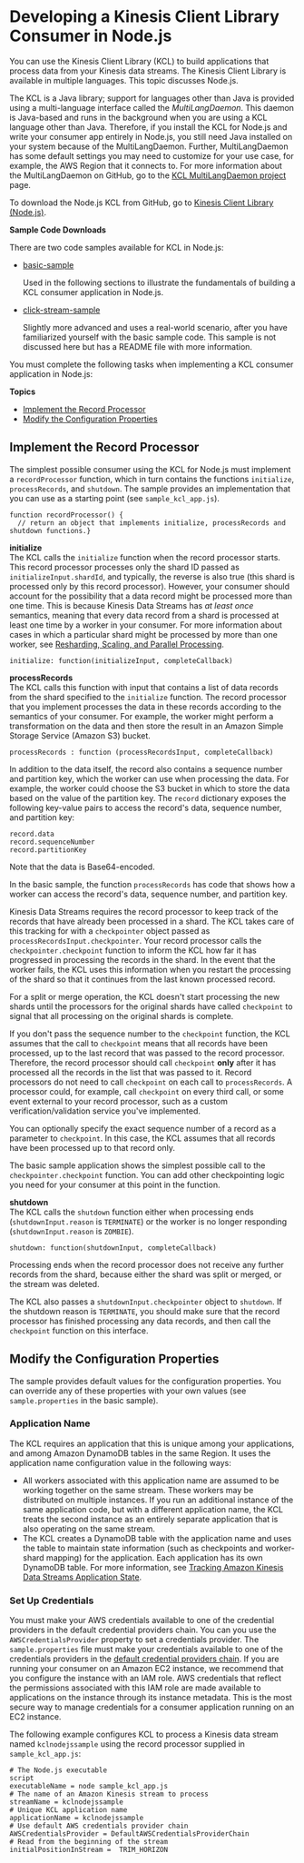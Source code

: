 # Developing a Kinesis Client Library Consumer in Node\.js<a name="kinesis-record-processor-implementation-app-nodejs"></a>

You can use the Kinesis Client Library \(KCL\) to build applications that process data from your Kinesis data streams\. The Kinesis Client Library is available in multiple languages\. This topic discusses Node\.js\.

The KCL is a Java library; support for languages other than Java is provided using a multi\-language interface called the *MultiLangDaemon*\. This daemon is Java\-based and runs in the background when you are using a KCL language other than Java\. Therefore, if you install the KCL for Node\.js and write your consumer app entirely in Node\.js, you still need Java installed on your system because of the MultiLangDaemon\. Further, MultiLangDaemon has some default settings you may need to customize for your use case, for example, the AWS Region that it connects to\. For more information about the MultiLangDaemon on GitHub, go to the [KCL MultiLangDaemon project](https://github.com/awslabs/amazon-kinesis-client/tree/master/src/main/java/com/amazonaws/services/kinesis/multilang) page\.

To download the Node\.js KCL from GitHub, go to [Kinesis Client Library \(Node\.js\)](https://github.com/awslabs/amazon-kinesis-client-nodejs)\.

**Sample Code Downloads**

There are two code samples available for KCL in Node\.js:
+ [basic\-sample](https://github.com/awslabs/amazon-kinesis-client-nodejs/tree/master/samples/basic_sample)

  Used in the following sections to illustrate the fundamentals of building a KCL consumer application in Node\.js\.
+ [click\-stream\-sample](https://github.com/awslabs/amazon-kinesis-client-nodejs/tree/master/samples/click_stream_sample)

   Slightly more advanced and uses a real\-world scenario, after you have familiarized yourself with the basic sample code\. This sample is not discussed here but has a README file with more information\.

You must complete the following tasks when implementing a KCL consumer application in Node\.js:

**Topics**
+ [Implement the Record Processor](#kinesis-record-processor-implementation-interface-nodejs)
+ [Modify the Configuration Properties](#kinesis-record-processor-initialization-nodejs)

## Implement the Record Processor<a name="kinesis-record-processor-implementation-interface-nodejs"></a>

The simplest possible consumer using the KCL for Node\.js must implement a `recordProcessor` function, which in turn contains the functions `initialize`, `processRecords`, and `shutdown`\. The sample provides an implementation that you can use as a starting point \(see `sample_kcl_app.js`\)\.

```
function recordProcessor() {
  // return an object that implements initialize, processRecords and shutdown functions.}
```

**initialize**  
The KCL calls the `initialize` function when the record processor starts\. This record processor processes only the shard ID passed as `initializeInput.shardId`, and typically, the reverse is also true \(this shard is processed only by this record processor\)\. However, your consumer should account for the possibility that a data record might be processed more than one time\. This is because Kinesis Data Streams has *at least once* semantics, meaning that every data record from a shard is processed at least one time by a worker in your consumer\. For more information about cases in which a particular shard might be processed by more than one worker, see [Resharding, Scaling, and Parallel Processing](kinesis-record-processor-scaling.md)\.

```
initialize: function(initializeInput, completeCallback)
```

**processRecords**  
 The KCL calls this function with input that contains a list of data records from the shard specified to the `initialize` function\. The record processor that you implement processes the data in these records according to the semantics of your consumer\. For example, the worker might perform a transformation on the data and then store the result in an Amazon Simple Storage Service \(Amazon S3\) bucket\. 

```
processRecords : function (processRecordsInput, completeCallback)
```

In addition to the data itself, the record also contains a sequence number and partition key, which the worker can use when processing the data\. For example, the worker could choose the S3 bucket in which to store the data based on the value of the partition key\. The `record` dictionary exposes the following key\-value pairs to access the record's data, sequence number, and partition key:

```
record.data
record.sequenceNumber
record.partitionKey
```

Note that the data is Base64\-encoded\.

In the basic sample, the function `processRecords` has code that shows how a worker can access the record's data, sequence number, and partition key\.

Kinesis Data Streams requires the record processor to keep track of the records that have already been processed in a shard\. The KCL takes care of this tracking for with a `checkpointer` object passed as `processRecordsInput.checkpointer`\. Your record processor calls the `checkpointer.checkpoint` function to inform the KCL how far it has progressed in processing the records in the shard\. In the event that the worker fails, the KCL uses this information when you restart the processing of the shard so that it continues from the last known processed record\.

For a split or merge operation, the KCL doesn't start processing the new shards until the processors for the original shards have called `checkpoint` to signal that all processing on the original shards is complete\.

If you don't pass the sequence number to the `checkpoint` function, the KCL assumes that the call to `checkpoint` means that all records have been processed, up to the last record that was passed to the record processor\. Therefore, the record processor should call `checkpoint` **only** after it has processed all the records in the list that was passed to it\. Record processors do not need to call `checkpoint` on each call to `processRecords`\. A processor could, for example, call `checkpoint` on every third call, or some event external to your record processor, such as a custom verification/validation service you've implemented\. 

You can optionally specify the exact sequence number of a record as a parameter to `checkpoint`\. In this case, the KCL assumes that all records have been processed up to that record only\.

The basic sample application shows the simplest possible call to the `checkpointer.checkpoint` function\. You can add other checkpointing logic you need for your consumer at this point in the function\.

**shutdown**  
The KCL calls the `shutdown` function either when processing ends \(`shutdownInput.reason` is `TERMINATE`\) or the worker is no longer responding \(`shutdownInput.reason` is `ZOMBIE`\)\.

```
shutdown: function(shutdownInput, completeCallback)
```

Processing ends when the record processor does not receive any further records from the shard, because either the shard was split or merged, or the stream was deleted\.

The KCL also passes a `shutdownInput.checkpointer` object to `shutdown`\. If the shutdown reason is `TERMINATE`, you should make sure that the record processor has finished processing any data records, and then call the `checkpoint` function on this interface\.

## Modify the Configuration Properties<a name="kinesis-record-processor-initialization-nodejs"></a>

The sample provides default values for the configuration properties\. You can override any of these properties with your own values \(see `sample.properties` in the basic sample\)\.

### Application Name<a name="kinesis-record-processor-application-name-nodejs"></a>

The KCL requires an application that this is unique among your applications, and among Amazon DynamoDB tables in the same Region\. It uses the application name configuration value in the following ways:
+ All workers associated with this application name are assumed to be working together on the same stream\. These workers may be distributed on multiple instances\. If you run an additional instance of the same application code, but with a different application name, the KCL treats the second instance as an entirely separate application that is also operating on the same stream\.
+ The KCL creates a DynamoDB table with the application name and uses the table to maintain state information \(such as checkpoints and worker\-shard mapping\) for the application\. Each application has its own DynamoDB table\. For more information, see [Tracking Amazon Kinesis Data Streams Application State](kinesis-record-processor-ddb.md)\.

### Set Up Credentials<a name="kinesis-record-processor-credentials-nodejs"></a>

You must make your AWS credentials available to one of the credential providers in the default credential providers chain\. You can you use the `AWSCredentialsProvider` property to set a credentials provider\. The `sample.properties` file must make your credentials available to one of the credentials providers in the [default credential providers chain](http://docs.aws.amazon.com/AWSJavaSDK/latest/javadoc/com/amazonaws/auth/DefaultAWSCredentialsProviderChain.html)\. If you are running your consumer on an Amazon EC2 instance, we recommend that you configure the instance with an IAM role\. AWS credentials that reflect the permissions associated with this IAM role are made available to applications on the instance through its instance metadata\. This is the most secure way to manage credentials for a consumer application running on an EC2 instance\.

The following example configures KCL to process a Kinesis data stream named `kclnodejssample` using the record processor supplied in `sample_kcl_app.js`:

```
# The Node.js executable
script
executableName = node sample_kcl_app.js
# The name of an Amazon Kinesis stream to process
streamName = kclnodejssample
# Unique KCL application name
applicationName = kclnodejssample
# Use default AWS credentials provider chain
AWSCredentialsProvider = DefaultAWSCredentialsProviderChain
# Read from the beginning of the stream
initialPositionInStream =  TRIM_HORIZON
```